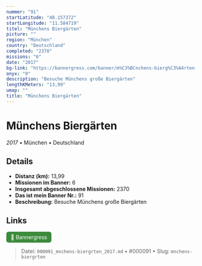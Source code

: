 ```yaml
---
nummer: "91"
startLatitude: "48.157372"
startLongitude: "11.584719"
titel: "Münchens Biergärten"
picture: ""
region: "München"
country: "Deutschland"
completed: "2370"
missions: "6"
date: "2017"
bg-link: "https://bannergress.com/banner/m%C3%BCnchens-bierg%C3%A4rten-ce86"
onyx: "0"
description: "Besuche Münchens große Biergärten"
lengthKMeters: "13,99"
umap: ""
title: "Münchens Biergärten"
---
```

# Münchens Biergärten

*2017* • München • Deutschland



## Details
- **Distanz (km):** 13,99
- **Missionen im Banner:** 6
- **Insgesamt abgeschlossene Missionen:** 2370
- **Das ist mein Banner Nr.:** 91
- **Beschreibung:** Besuche Münchens große Biergärten


## Links
<div style="margin-top: 0.5em;">
<a href="https://bannergress.com/banner/m%C3%BCnchens-bierg%C3%A4rten-ce86" target="_blank" style="display:inline-block;margin-right:8px;padding:6px 12px;background-color:#3c8b3c;color:white;text-decoration:none;border-radius:6px;">🔗 Bannergress</a>

</div>


> Datei: `000091_mnchens-biergrten_2017.md` • #000091 • Slug: `mnchens-biergrten`
